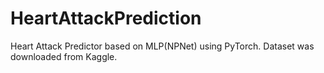 # HeartAttackPrediction
Heart Attack Predictor based on MLP(NPNet) using PyTorch. Dataset was downloaded from Kaggle.
